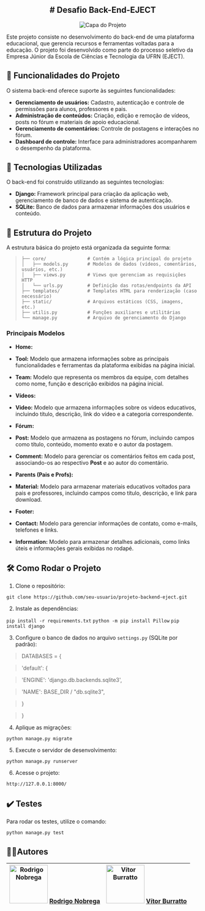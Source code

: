 ## <div  align="center"># Desafio Back-End-EJECT </div>

<div  align="center">

<img  src="imgs/capaBack.png"  alt="Capa do Projeto">
  
</div>

Este projeto consiste no desenvolvimento do back-end de uma plataforma educacional, que gerencia recursos e ferramentas voltadas para a educação. O projeto foi desenvolvido como parte do processo seletivo da Empresa Júnior da Escola de Ciências e Tecnologia da UFRN (EJECT).  

## 🔧 Funcionalidades do Projeto

O sistema back-end oferece suporte às seguintes funcionalidades:

-  **Gerenciamento de usuários:** Cadastro, autenticação e controle de permissões para alunos, professores e pais.
-  **Administração de conteúdos:** Criação, edição e remoção de vídeos, posts no fórum e materiais de apoio educacional.
-  **Gerenciamento de comentários:** Controle de postagens e interações no fórum.
-  **Dashboard de controle:** Interface para administradores acompanharem o desempenho da plataforma.

## 🚀 Tecnologias Utilizadas

O back-end foi construído utilizando as seguintes tecnologias:

-  **Django:** Framework principal para criação da aplicação web, gerenciamento de banco de dados e sistema de autenticação.
-  **SQLite:** Banco de dados para armazenar informações dos usuários e conteúdo.

## 📁 Estrutura do Projeto

A estrutura básica do projeto está organizada da seguinte forma:

>     ├── core/               # Contém a lógica principal do projeto
>     │   ├── models.py       # Modelos de dados (vídeos, comentários, usuários, etc.)
>     │   ├── views.py        # Views que gerenciam as requisições HTTP
>     │   └── urls.py         # Definição das rotas/endpoints da API
>     ├── templates/          # Templates HTML para renderização (caso necessário)
>     ├── static/             # Arquivos estáticos (CSS, imagens, etc.)
>     ├── utilis.py           # Funções auxiliares e utilitárias
>     └── manage.py           # Arquivo de gerenciamento do Django

### Principais Modelos  

-  **Home:**
-  **Tool:** Modelo que armazena informações sobre as principais funcionalidades e ferramentas da plataforma exibidas na página inicial.
-  **Team:** Modelo que representa os membros da equipe, com detalhes como nome, função e descrição exibidos na página inicial.

-  **Vídeos:**
-  **Video:** Modelo que armazena informações sobre os vídeos educativos, incluindo título, descrição, link do vídeo e a categoria correspondente.

-  **Fórum:**
-  **Post:** Modelo que armazena as postagens no fórum, incluindo campos como título, conteúdo, momento exato e o autor da postagem.
-  **Comment:** Modelo para gerenciar os comentários feitos em cada post, associando-os ao respectivo **Post** e ao autor do comentário.

-  **Parents (Pais e Profs):**
-  **Material:** Modelo para armazenar materiais educativos voltados para pais e professores, incluindo campos como título, descrição, e link para download.

-  **Footer:**
-  **Contact:** Modelo para gerenciar informações de contato, como e-mails, telefones e links.
-  **Information:** Modelo para armazenar detalhes adicionais, como links úteis e informações gerais exibidas no rodapé.

## 🛠 Como Rodar o Projeto  

1. Clone o repositório:

`git clone https://github.com/seu-usuario/projeto-backend-eject.git`

2. Instale as dependências:

`pip install -r requirements.txt`
`python -m pip install Pillow`
`pip install django`

3. Configure o banco de dados no arquivo `settings.py` (SQLite por padrão):

> DATABASES = {

> 'default': {

> 'ENGINE': 'django.db.backends.sqlite3',

> 'NAME': BASE_DIR / "db.sqlite3",

> }

> }

  4. Aplique as migrações:

`python manage.py migrate`

5. Execute o servidor de desenvolvimento:

`python manage.py runserver`

6. Acesse o projeto:

`http://127.0.0.1:8000/`

## ✔️ Testes

Para rodar os testes, utilize o comando:

`python manage.py test`

## 🧑‍💻Autores

| <img src="https://github.com/rodrigofnobrega.png" alt="Rodrigo Nobrega" width="100" height="100"/> **[Rodrigo Nobrega](https://github.com/rodrigofnobrega)** | <img src="https://github.com/VitorBurratto.png" alt="Vítor Burratto" width="100" height="100"/> **[Vítor Burratto](https://github.com/VitorBurratto)**|
|--|--|
